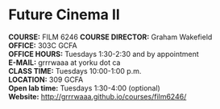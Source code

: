 # Future Cinema II

**COURSE:** FILM 6246
**COURSE DIRECTOR:** Graham Wakefield   **OFFICE:** 303C GCFA   **OFFICE HOURS:** Tuesdays 1:30-2:30 and by appointment    **E-MAIL:** grrrwaaa at yorku dot ca   **CLASS TIME:** Tuesdays 10:00-1:00 p.m.   **LOCATION:** 309 GCFA   **Open lab time:** Tuesdays 1:30-4:00 (optional)   
**Website:** http://grrrwaaa.github.io/courses/film6246/